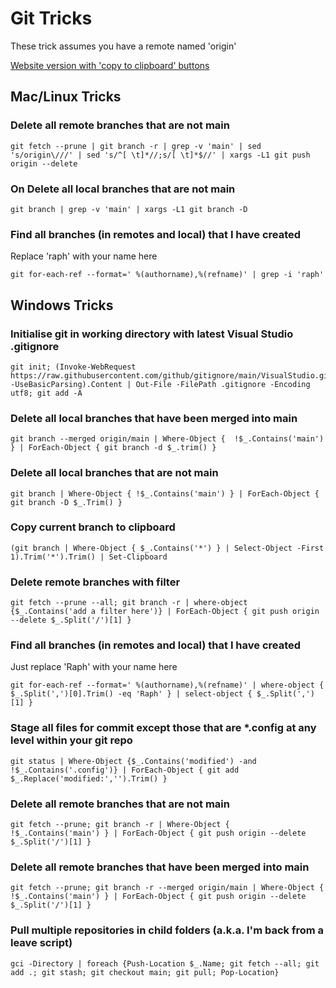 # Git Tricks

These trick assumes you have a remote named 'origin'

[Website version with 'copy to clipboard' buttons](https://gittricks.raph.ws/)

## Mac/Linux Tricks

### Delete all remote branches that are not main

    git fetch --prune | git branch -r | grep -v 'main' | sed 's/origin\///' | sed 's/^[ \t]*//;s/[ \t]*$//' | xargs -L1 git push origin --delete

### On Delete all local branches that are not main

    git branch | grep -v 'main' | xargs -L1 git branch -D

### Find all branches (in remotes and local) that I have created

Replace 'raph' with your name here

    git for-each-ref --format=' %(authorname),%(refname)' | grep -i 'raph'

## Windows Tricks

### Initialise git in working directory with latest Visual Studio .gitignore

    git init; (Invoke-WebRequest https://raw.githubusercontent.com/github/gitignore/main/VisualStudio.gitignore -UseBasicParsing).Content | Out-File -FilePath .gitignore -Encoding utf8; git add -A

### Delete all local branches that have been merged into main

    git branch --merged origin/main | Where-Object {  !$_.Contains('main') } | ForEach-Object { git branch -d $_.trim() }

### Delete all local branches that are not main

    git branch | Where-Object { !$_.Contains('main') } | ForEach-Object { git branch -D $_.Trim() }

### Copy current branch to clipboard

    (git branch | Where-Object { $_.Contains('*') } | Select-Object -First 1).Trim('*').Trim() | Set-Clipboard

### Delete remote branches with filter

    git fetch --prune --all; git branch -r | where-object {$_.Contains('add a filter here')} | ForEach-Object { git push origin --delete $_.Split('/')[1] }

### Find all branches (in remotes and local) that I have created

Just replace 'Raph' with your name here

    git for-each-ref --format=' %(authorname),%(refname)' | where-object { $_.Split(',')[0].Trim() -eq 'Raph' } | select-object { $_.Split(',')[1] }

### Stage all files for commit except those that are *.config at any level within your git repo

    git status | Where-Object {$_.Contains('modified') -and !$_.Contains('.config')} | ForEach-Object { git add $_.Replace('modified:','').Trim() }

### Delete all remote branches that are not main

    git fetch --prune; git branch -r | Where-Object {  !$_.Contains('main') } | ForEach-Object { git push origin --delete $_.Split('/')[1] }

### Delete all remote branches that have been merged into main

    git fetch --prune; git branch -r --merged origin/main | Where-Object {  !$_.Contains('main') } | ForEach-Object { git push origin --delete $_.Split('/')[1] }

### Pull multiple repositories in child folders (a.k.a. I'm back from a leave script)

    gci -Directory | foreach {Push-Location $_.Name; git fetch --all; git add .; git stash; git checkout main; git pull; Pop-Location} 
